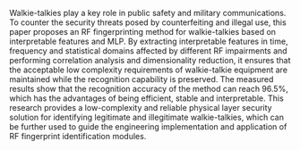 Walkie-talkies play a key role in public safety and military communications. To counter the security threats posed by counterfeiting and illegal use, this paper proposes an RF fingerprinting method for walkie-talkies based on interpretable features and MLP. By extracting interpretable features in time, frequency and statistical domains affected by different RF impairments and performing correlation analysis and dimensionality reduction, it ensures that the acceptable low complexity requirements of walkie-talkie equipment are maintained while the recognition capability is preserved. The measured results show that the recognition accuracy of the method can reach 96.5\%, which has the advantages of being efficient, stable and interpretable. This research provides a low-complexity and reliable physical layer security solution for identifying legitimate and illegitimate walkie-talkies, which can be further used to guide the engineering implementation and application of RF fingerprint identification modules.

